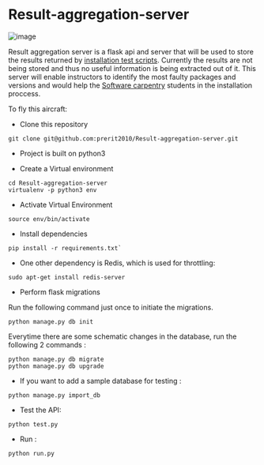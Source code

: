 # Result-aggregation-server

![image](http://i.imgur.com/YXwB9uc.png)

Result aggregation server is a flask api and server that will be used to store the results returned by [installation test scripts](https://github.com/wking/swc-setup-installation-test). Currently the results are not being stored and thus no useful information is being extracted out of it.
This server will enable instructors to identify the most faulty packages and versions and would help the [Software carpentry](http://software-carpentry.org/) students in the installation proccess.

To fly this aircraft:

* Clone this repository
```
git clone git@github.com:prerit2010/Result-aggregation-server.git
```
* Project is built on python3

* Create a Virtual environment
```
cd Result-aggregation-server
virtualenv -p python3 env
```
* Activate Virtual Environment
```
source env/bin/activate
```
* Install dependencies
```
pip install -r requirements.txt`
```
* One other dependency is Redis, which is used for throttling:
```
sudo apt-get install redis-server
```

* Perform flask migrations

Run the following command just once to initiate the migrations.
```
python manage.py db init
```
Everytime there are some schematic changes in the database, run the following 2 commands :

```
python manage.py db migrate
python manage.py db upgrade
```

* If you want to add a sample database for testing :
```
python manage.py import_db
```

* Test the API:

```
python test.py
```
* Run :

```
python run.py
```